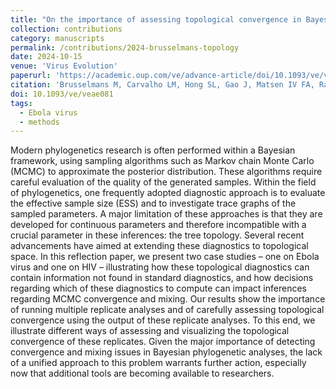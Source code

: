 ```yaml
---
title: "On the importance of assessing topological convergence in Bayesian phylogenetic inference"
collection: contributions
category: manuscripts
permalink: /contributions/2024-brusselmans-topology
date: 2024-10-15
venue: 'Virus Evolution'
paperurl: 'https://academic.oup.com/ve/advance-article/doi/10.1093/ve/veae081/7822753'
citation: 'Brusselmans M, Carvalho LM, Hong SL, Gao J, Matsen IV FA, Rambaut A, Lemey P, Suchard MA, <b>Dudas G</b>, Baele G, 2024. &quot;On the importance of assessing topological convergence in Bayesian phylogenetic inference&quot;. <i>Virus Evolution</i> 10(1): veae081.'
doi: 10.1093/ve/veae081
tags:
  - Ebola virus
  - methods
---
```


Modern phylogenetics research is often performed within a Bayesian framework, using sampling algorithms such as Markov chain Monte Carlo (MCMC) to approximate the posterior distribution. 
These algorithms require careful evaluation of the quality of the generated samples. 
Within the field of phylogenetics, one frequently adopted diagnostic approach is to evaluate the effective sample size (ESS) and to investigate trace graphs of the sampled parameters. 
A major limitation of these approaches is that they are developed for continuous parameters and therefore incompatible with a crucial parameter in these inferences: the tree topology. Several recent advancements have aimed at extending these diagnostics to topological space. 
In this reflection paper, we present two case studies – one on Ebola virus and one on HIV – illustrating how these topological diagnostics can contain information not found in standard diagnostics, and how decisions regarding which of these diagnostics to compute can impact inferences regarding MCMC convergence and mixing. 
Our results show the importance of running multiple replicate analyses and of carefully assessing topological convergence using the output of these replicate analyses. 
To this end, we illustrate different ways of assessing and visualizing the topological convergence of these replicates. 
Given the major importance of detecting convergence and mixing issues in Bayesian phylogenetic analyses, the lack of a unified approach to this problem warrants further action, especially now that additional tools are becoming available to researchers.